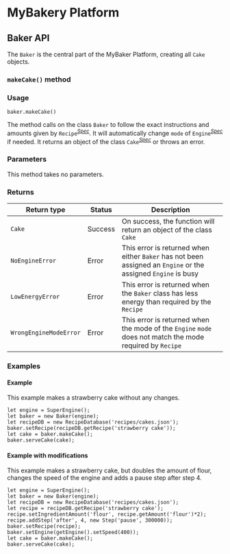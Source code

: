 # MyBakery Platform

## Baker API

The `Baker` is the central part of the MyBaker Platform, creating all `Cake` objects.

### `makeCake()` method

### Usage

`baker.makeCake()`

The method calls on the class `Baker` to follow the exact instructions and amounts given by 
`Recipe`<sup><cite>[Spec][1]</cite></sup>. It will automatically 
change `mode` 
of `Engine`<sup><cite>[Spec][1]</cite></sup> if needed. It returns an object of the class 
`Cake`<sup><cite>[Spec][1]</cite></sup> or throws an error.

### Parameters

This method takes no parameters.

### Returns

|Return type | Status | Description |
|---------|--------|-------------|
|`Cake`| Success | On success, the function will return an object of the class `Cake` |
|`NoEngineError`| Error | This error is returned when either `Baker` has not been assigned an `Engine` or the assigned `Engine` is busy|
|`LowEnergyError` |Error | This error is returned when the `Baker` class has less energy than required by the `Recipe`
|`WrongEngineModeError`| Error| This error is returned when the mode of the `Engine` `mode` does not match the mode required by `Recipe` | 


### Examples

#### Example
This example makes a strawberry cake without any changes.
```
let engine = SuperEngine();
let baker = new Baker(engine);
let recipeDB = new RecipeDatabase('recipes/cakes.json');
baker.setRecipe(recipeDB.getRecipe('strawberry cake'));
let cake = baker.makeCake();
baker.serveCake(cake);
```
#### Example with modifications
This example makes a strawberry cake, but doubles the amount of flour, changes the speed of the engine 
and adds a pause step after step 4.
```
let engine = SuperEngine();
let baker = new Baker(engine);
let recipeDB = new RecipeDatabase('recipes/cakes.json');
let recipe = recipeDB.getRecipe('strawberry cake');
recipe.setIngredientAmount('flour', recipe.getAmount('flour')*2);
recipe.addStep('after', 4, new Step('pause', 300000));
baker.setRecipe(recipe);
baker.setEngine(getEngine().setSpeed(400));
let cake = baker.makeCake();
baker.serveCake(cake);
```


[1]: #